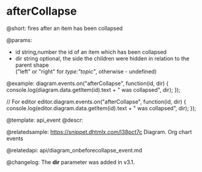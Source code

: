 afterCollapse
=============


@short:
	fires after an item has been collapsed

@params:
- id		string,number		the id of an item which has been collapsed
- dir       string              optional, the side the children were hidden in relation to the parent shape <br>("left" or "right" for <i>type:"topic"</i>, otherwise - undefined)

@example:
diagram.events.on("afterCollapse", function(id, dir) {
    console.log(diagram.data.getItem(id).text + " was collapsed", dir);
});

// For editor
editor.diagram.events.on("afterCollapse", function(id, dir) {
    console.log(editor.diagram.data.getItem(id).text + " was collapsed", dir);
});

@template:	api_event
@descr:

@relatedsample:
https://snippet.dhtmlx.com/l38pct7c	Diagram. Org chart events

@relatedapi:
api/diagram_onbeforecollapse_event.md

@changelog: The **dir** parameter was added in v3.1.